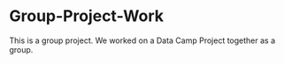 # Group-Project-Work
This is a group project. We worked on a Data Camp Project together as a group.
